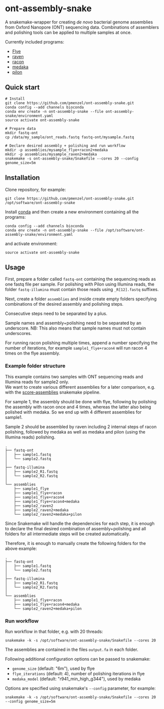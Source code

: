 # ont-assembly-snake

A snakemake-wrapper for creating *de novo* bacterial genome assemblies from Oxford Nanopore (ONT) sequencing data.
Combinations of assemblers and polishing tools can be applied to multiple samples at once.

Currently included programs:
* [Flye](https://github.com/fenderglass/Flye)
* [raven](https://github.com/lbcb-sci/raven)
* [racon](https://github.com/lbcb-sci/racon)
* [medaka](https://github.com/nanoporetech/medaka)
* [pilon](https://github.com/broadinstitute/pilon/wiki)

## Quick start
```
# Install
git clone https://github.com/pmenzel/ont-assembly-snake.git
conda config --add channels bioconda
conda env create -n ont-assembly-snake --file ont-assembly-snake/environment.yaml
source activate ont-assembly-snake

# Prepare data
mkdir fastq-ont
cp /data/my_sample/ont_reads.fastq fastq-ont/mysample.fastq

# Declare desired assembly + polishing and run workflow
mkdir -p assemblies/mysample_flye+racon2+medaka
mkdir -p assemblies/mysample_raven2+medaka
snakemake -s ont-assembly-snake/Snakefile --cores 20 --config genome_size=5m
```


## Installation
Clone repository, for example:
```
git clone https://github.com/pmenzel/ont-assembly-snake.git /opt/software/ont-assembly-snake
```
Install [conda](https://docs.conda.io/en/latest/miniconda.html) and then create a new environment containing all the programs:
```
conda config --add channels bioconda
conda env create -n ont-assembly-snake --file /opt/software/ont-assembly-snake/environment.yaml
```
and activate environment:
```
source activate ont-assembly-snake
```

## Usage
First, prepare a folder called `fastq-ont` containing the sequencing reads as
one fastq file per sample.
For polishing with Pilon using Illumina reads, the folder `fastq-illumina` must contain
those reads using `_R[12].fastq` suffixes.

Next, create a folder `assemblies` and inside create empty folders specifying
combinations of the desired assembly and polishing steps.

Consecutive steps need to be separated by a plus.

Sample names and assembly+polishing need to be separated by an underscore.
NB: This also means that sample names must not contain underscores.

For running racon polishing multiple times, append a number specifying the
number of iterations, for example `sample1_flye+racon4` will run racon 4 times
on the flye assembly.

### Example folder structure
This example contains two samples with ONT sequencing reads and Illumina reads
for sample2 only.  
We want to create various different assemblies for a later comparison, e.g.
with the [score-assemblies](https://github.com/pmenzel/score-assemblies)
snakemake pipeline.

For sample 1, the assembly should be done with flye, following by polishing the
assembly with racon once and 4 times, whereas the latter also being polished
with medaka. So we end up with 4 different assemblies for sample1.

Sample 2 should be assembled by raven including 2 internal steps of racon polishing,
followed by medaka as well as medaka and pilon (using the Illumina reads) polishing.
```
.
├── fastq-ont
│   ├── sample1.fastq
│   └── sample2.fastq
│
├── fastq-illumina
│   ├── sample2_R1.fastq
│   └── sample2_R2.fastq
│
└── assemblies
    ├── sample1_flye
    ├── sample1_flye+racon
    ├── sample1_flye+racon4
    ├── sample1_flye+racon4+medaka
    ├── sample2_raven2
    ├── sample2_raven2+medaka
    └── sample2_raven2+medaka+pilon
```

Since Snakemake will handle the dependencies for each step, it is enough to
declare the final desired combination of assembly+polishing and all
folders for all intermediate steps will be created automatically.

Therefore, it is enough to manually create the following folders for the above example:
```
.
├── fastq-ont
│   ├── sample1.fastq
│   └── sample2.fastq
│
├── fastq-illumina
│   ├── sample2_R1.fastq
│   └── sample2_R2.fastq
│
└── assemblies
    ├── sample1_flye+racon
    ├── sample1_flye+racon4+medaka
    └── sample2_raven2+medaka+pilon
```


### Run workflow

Run workflow in that folder, e.g. with 20 threads:
```
snakemake -k -s /opt/software/ont-assembly-snake/Snakefile --cores 20
```

The assemblies are contained in the files `output.fa` in each folder.


Following additional configuration options can be passed to snakemake:

* `genome_size` (default: "6m"), used by flye
* `flye_iterations` (default: 4), number of polishing iterations in flye
* `medaka_model` (default: "r941_min_high_g344"), used by medaka

Options are specified using snakemake's `--config` parameter, for example:

```
snakemake -k -s /opt/software/ont-assembly-snake/Snakefile --cores 20 --config genome_size=5m
```

